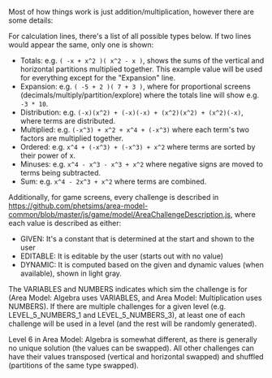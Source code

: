 Most of how things work is just addition/multiplication, however there are some details:

For calculation lines, there's a list of all possible types below. If two lines would appear the same, only one is shown:

- Totals: e.g. `( -x + x^2 )( x^2 - x )`, shows the sums of the vertical and horizontal partitions multiplied together. This example value will be used for everything except for the "Expansion" line.
- Expansion: e.g. `( -5 + 2 )( 7 + 3 )`, where for proportional screens (decimals/multiply/partition/explore) where the totals line will show e.g. `-3 * 10`.
- Distribution: e.g. `(-x)(x^2) + (-x)(-x) + (x^2)(x^2) + (x^2)(-x)`, where terms are distributed.
- Multiplied: e.g. `(-x^3) + x^2 + x^4 + (-x^3)` where each term's two factors are multiplied together.
- Ordered: e.g. `x^4 + (-x^3) + (-x^3) + x^2` where terms are sorted by their power of x.
- Minuses: e.g. `x^4 - x^3 - x^3 + x^2` where negative signs are moved to terms being subtracted.
- Sum: e.g. `x^4 - 2x^3 + x^2` where terms are combined.

Additionally, for game screens, every challenge is described in https://github.com/phetsims/area-model-common/blob/master/js/game/model/AreaChallengeDescription.js, where each value is described as either:

- GIVEN: It's a constant that is determined at the start and shown to the user
- EDITABLE: It is editable by the user (starts out with no value)
- DYNAMIC: It is computed based on the given and dynamic values (when available), shown in light gray.

The VARIABLES and NUMBERS indicates which sim the challenge is for (Area Model: Algebra uses VARIABLES, and Area Model: Multiplication uses NUMBERS). If there are multiple challenges for a given level (e.g. LEVEL_5_NUMBERS_1 and LEVEL_5_NUMBERS_3), at least one of each challenge will be used in a level (and the rest will be randomly generated).

Level 6 in Area Model: Algebra is somewhat different, as there is generally no unique solution (the values can be swapped). All other challenges can have their values transposed (vertical and horizontal swapped) and shuffled (partitions of the same type swapped).